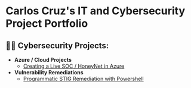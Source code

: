 <h1>Carlos Cruz's IT and Cybersecurity Project Portfolio

<h2>👨‍💻 Cybersecurity Projects:</h2>

- <b>Azure / Cloud Projects</b>
  - [Creating a Live SOC / HoneyNet in Azure](https://github.com/cruz-carlos/Azure-SOC)
- <b>Vulnerability Remediations</b>
  - [Programmatic STIG Remediation with Powershell](https://github.com/cruz-carlos/vulnerability-remediations)
<!-- - <b>C# (.NET Desktop Applications)</b>


<h2>👨‍💻 Software Development Projects:</h2>



<!--<h2> 🤳 Connect with me:</h2>


[<img align="left" alt="Carlos Cruz | Email" width="22px" src="https://cdn.jsdelivr.net/npm/simple-icons@v3/icons/gmail.svg" />][email]
<!--[<img align="left" alt="Carlos Cruz | LinkedIn" width="22px" src="https://cdn.jsdelivr.net/npm/simple-icons@v3/icons/linkedin.svg" />][linkedin] -->


<!--[email]: mailto:carloscruzm.cmc@gmail.com


<!--
**cruz-carlos** is a ✨ _special_ ✨ repository because its `README.md` (this file) appears on your GitHub profile.

Here are some ideas to get you started:

- 🔭 I’m currently working on ...
- 🌱 I’m currently learning ...
- 👯 I’m looking to collaborate on ...
- 🤔 I’m looking for help with ...
- 💬 Ask me about ...
- 📫 How to reach me: ...
- 😄 Pronouns: ...
- ⚡ Fun fact: ...
-->
